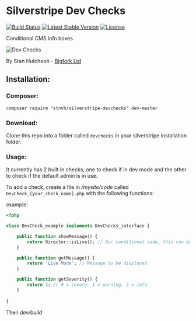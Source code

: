 # Silverstripe Dev Checks
[![Build Status](https://travis-ci.org/stnvh/silverstripe-devchecks.svg?branch=master)](https://travis-ci.org/stnvh/silverstripe-devchecks) [![Latest Stable Version](https://poser.pugx.org/stnvh/silverstripe-devchecks/v/stable.svg)](https://packagist.org/packages/stnvh/silverstripe-devchecks) [![License](https://poser.pugx.org/stnvh/silverstripe-devchecks/license.svg)](https://packagist.org/packages/stnvh/silverstripe-devchecks)

Conditional CMS info boxes.

![Dev Checks](http://f.cl.ly/items/2C0B1J1E02462L3H1d11/Image%202014-07-22%20at%2011.28.36%20am.png)

By Stan Hutcheon - [Bigfork Ltd](http://bigfork.co.uk)

## Installation:

### Composer:

```
composer require "stnvh/silverstripe-devchecks" dev-master
```


### Download:

Clone this repo into a folder called ```devchecks``` in your silverstripe installation folder.

### Usage:

It currently has 2 built in checks; one to check if in dev mode and the other to check if the default admin is in use.

To add a check, create a file in */mysite/code* called ```DevCheck_[your_check_name].php``` with the following functions:

example:
```php
<?php

class DevCheck_example implements DevChecks_interface {

	public function showMessage() {
        return Director::isLive(); // Our conditional code, this can be anything as long as it returns true or false
	}

	public function getMessage() {
		return 'Live Mode'; // Message to be displayed
	}

	public function getSeverity() {
		return 2; // 0 = severe, 1 = warning, 2 = info
	}
    
}

```
Then *dev/build*